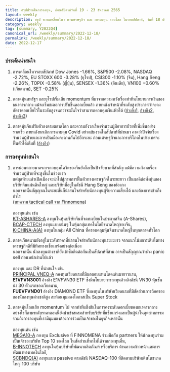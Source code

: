 ```yaml
---
title: สรุปประเด็นการลงทุน, ก่อนสัปดาห์วันที่ 19 - 23 ธันวาคม 2565
layout: weekly
description: สรุป ความเคลื่อนไหว ทางเศรษฐกิจ และ การลงทุน รอบโลก ในรอบสัปดาห์, วันที่ 18 ธันวาคม 2565
category: weekly
tag: [summary, Y2022Q4]
canonical_url: /weekly/summary/2022-12-18/
permalink: /weekly/summary/2022-12-18/
date: 2022-12-17
---
```


### ประเด็นน่าสนใจ

1. การเคลื่อนไหวรอบสัปดาห์ Dow Jones -1.66%, S&P500 -2.08%, NASDAQ -2.72%, EU STOXX 600 -3.28% (ยุโรป), CSI300 -1.10% (จีน), Hang Seng -2.26%, TOPIX -0.58% (ญี่ปุ่น), SENSEX -1.36% (อินเดีย), VN100 +0.60% (เวียดนาม), SET -0.25%

2. ตลาดหุ้นสหรัฐฯ และยุโรปเริ่มเสีย momentum ที่มาจากความหวังเรื่องท่าทีนโยบายการเงินของธนาคารกลาง แม้จะเริ่มชะลอการปรับขึ้นดอกเบี้ยแล้ว ภายหลังเจ้าหน้าที่ระดับสูงประกาศว่าจะคงอัตราดอกเบี้ยไว้ในระดับสูงจนกว่าจะมั่นใจว่าสามารถควบคุมเงินเฟ้อได้
([อ้างอิง1](https://www.cnbc.com/2022/12/15/stock-futures-are-down-slightly-as-investors-continue-sell-off.html), 
[อ้างอิง2](https://www.cnbc.com/2022/12/14/fed-rate-decision-december-2022.html), 
[อ้างอิง3](https://www.cnbc.com/2022/12/16/central-banks-around-the-world-have-now-given-the-markets-a-clear-message-tighter-policy-is-here-to-stay.html)) 

3. ตลาดหุ้นจีนปรับตัวลงตามตลาดโลก และความกังวลเรื่องจำนวนผู้มีอาการป่วยที่เพิ่มขึ้นอย่างรวดเร็ว ภายหลังยกเลิกการควบคุม Covid อย่างเข้มงวดในสัปดาห์ที่ผ่านมา คาดว่าปัจจัยเรื่องจำนวนผู้ป่วยและการเปิดเมืองจะคานกันไปอีกระยะ ก่อนเศรษฐกิจและการบริโภคในประเทศจะฟื้นตัวได้เต็มที่
([อ้างอิง](https://www.cnbc.com/2022/12/16/chinas-sudden-reopening-reveals-new-economic-challenges.html)) 



### การลงทุนน่าสนใจ

1. การผ่อนคลายมาตรการควบคุมโควิดของจีนยังถือเป็นปัจจัยบวกที่สำคัญ แม้มีความกังวลเรื่องจำนวนผู้ป่วยที่จะสูงขึ้นในช่วงแรก  
แต่สุดท้ายแล้วเปิดเมืองจะนำไปสู่ภาพการฟื้นตัวทางเศรษฐกิจในระยะยาว เป็นผลดีต่อทั้งหุ้นของบริษัทจีนแผ่นดินใหญ่ และบริษัทที่อยู่ในดัชนี Hang Seng ของฮ่องกง  
นอกจากนั้นสัญญาณในระยะสั้นก็น่าสนใจสำหรับนักลงทุนผู้รับความเสี่ยงได้ และต้องการเข้าเก็งกำไร   
([บทความ tactical call จาก Finnomena](https://www.finnomena.com/finnomena-ic/tactical-call-csi300-dec-2022/))<br><br>
กองทุนเด่น เช่น  
[KT-ASHARES-A](https://www.finnomena.com/fund/KT-Ashares-A) ลงทุนในหุ้นบริษัทจีนที่จดทะเบียนในประเทศจีน (A-Shares),  
[BCAP-CTECH](https://www.finnomena.com/fund/BCAP-CTECH) ลงทุนแบบเน้นๆ ในหุ้นกลุ่มเทคโนโลยีขนาดใหญ่ของจีน,  
[K-CHINA-A(A)](https://www.finnomena.com/fund/K-CHINA-A(A)) ลงทุนในกลุ่ม All China ที่ครอบคลุมหุ้นจีนขนาดใหญ่ในทุกตลาดทั่วโลก

2. ตลาดเวียดนามยังอยู่ในระดับราคาที่น่าสนใจสำหรับนักลงทุนระยะยาว จากแนวโน้มการเติบโตทางเศรษฐกิจดีที่มีทิศทางแข็งแกร่งอย่างต่อเนื่อง  
นอกจากนั้น นักลงทุนต่างชาติยังเข้าซื้อติดต่อกันเป็นสัปดาห์ที่สาม อาจเป็นสัญญาณว่าช่วง panic sell ก่อนหน้าผ่านไปแล้ว<br><br>
กองทุน และ DR ที่น่าสนใจ เช่น  
[PRINCIPAL VNEQ-A](https://www.finnomena.com/fund/PRINCIPAL%20VNEQ-A) กองทุนเวียดนามที่มีผลตอบแทนโดดเด่นมายาวนาน,  
**E1VFVN3001** อ้างอิง E1VFVN30 ETF ซึ่งมีนโยบายการลงทุนอ้างอิงดัชนี VN30 หุ้นชั้นนำ 30 ตัวแรกของเวียดนาม,  
**FUEVFVND01** อ้างอิง DIAMOND ETF ซึ่งลงทุนในบริษัทเวียดนามที่มีสัดส่วนการถือครองของนักลงทุนต่างชาติสูง สะท้อนมุมมองโอกาสเป็น Super Stock 

3. ตลาดหุ้นโลกเสีย momentum ไป จากท่าทีแข็งขันในการคงระดับดอกเบี้ยของธนาคารกลาง  
อย่างไรก็ตามระดับราคาตอนนี้ยังน่าเข้าสะสมสำหรับบริษัทที่แข็งแกร่งและเป็นผู้นำในอุตสาหกรรม  
รวมถึงการลงทุนที่เรามีมุมมองต้องการร่วมเป็นเจ้าของในธุรกิจเหล่านั้น<br><br>
กองทุนเด่น เช่น  
[MEGA10-A](https://www.finnomena.com/mega10/) กองทุน Exclusive ที่ FINNOMENA ร่วมมือกับ partners ให้นักลงทุนร่วมเป็นเจ้าของบริษัท Top 10 ของโลก ในสัดส่วนที่หาไม่ได้จากกองทุนอื่น,  
[B-INNOTECH](https://www.finnomena.com/fund/B-INNOTECH) ลงทุนในหุ้นบริษัทที่พัฒนาผลิตภัณฑ์ หรือบริการ ด้านความก้าวหน้าและการพัฒนาทางเทคโนโลยี,  
[SCBNDQ(A)](https://www.finnomena.com/fund/SCBNDQ(A)) ลงทุนแบบ passive ตามดัชนี NASDAQ-100 ที่ติดตามบริษัทเติบโตขนาดใหญ่ 100 บริษัท
